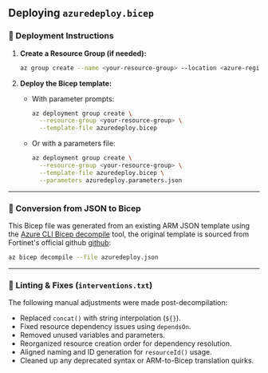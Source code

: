 ## Deploying `azuredeploy.bicep`

### 🚀 Deployment Instructions

1. **Create a Resource Group (if needed):**
   ```bash
   az group create --name <your-resource-group> --location <azure-region>
   ```

2. **Deploy the Bicep template:**
   - With parameter prompts:
     ```bash
     az deployment group create \
       --resource-group <your-resource-group> \
       --template-file azuredeploy.bicep
     ```
   - Or with a parameters file:
     ```bash
     az deployment group create \
       --resource-group <your-resource-group> \
       --template-file azuredeploy.bicep \
       --parameters azuredeploy.parameters.json
     ```

---

### 🔄 Conversion from JSON to Bicep

This Bicep file was generated from an existing ARM JSON template using the [Azure CLI Bicep decompile](https://learn.microsoft.com/en-us/azure/azure-resource-manager/bicep/decompile) tool, the original template is sourced from Fortinet's official github [github](github.com/fortinet/azure-templates):

```bash
az bicep decompile --file azuredeploy.json
```

---

### 🧹 Linting & Fixes (`interventions.txt`)

The following manual adjustments were made post-decompilation:

- Replaced `concat()` with string interpolation (`${}`).
- Fixed resource dependency issues using `dependsOn`.
- Removed unused variables and parameters.
- Reorganized resource creation order for dependency resolution.
- Aligned naming and ID generation for `resourceId()` usage.
- Cleaned up any deprecated syntax or ARM-to-Bicep translation quirks.
